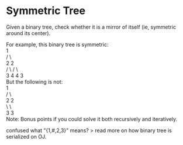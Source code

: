 Symmetric Tree 
====
Given a binary tree, check whether it is a mirror of itself (ie, symmetric around its center).

For example, this binary tree is symmetric: <br>
    1 <br>
   / \ <br>
  2   2 <br>
 / \ / \ <br>
3  4 4  3 <br>
But the following is not: <br>
    1 <br>
   / \ <br> 
  2   2 <br>
   \      \ <br>
   3     3 <br>
Note:
Bonus points if you could solve it both recursively and iteratively.

confused what "{1,#,2,3}" means? > read more on how binary tree is serialized on OJ.
